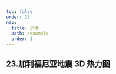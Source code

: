```yaml
---
toc: false
order: 23
nav:
  title: 示例
  path: /example
  order: 3
---
```


## 23.加利福尼亚地震 3D 热力图

<code src= './californiaEarthquakesHeatmap/index.tsx' compact="true" defaultShowCode></code>
